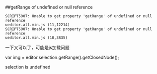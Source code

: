 ##getRange of undefined or null reference


```
SCRIPT5007: Unable to get property 'getRange' of undefined or null reference
ueditor.all.min.js (11,12214)
SCRIPT5007: Unable to get property 'getRange' of undefined or null reference
ueditor.all.min.js (10,3835)
```

一下又可以了，可能是js加载问题


 var img = editor.selection.getRange().getClosedNode();

 selection is  undefined

 
 
